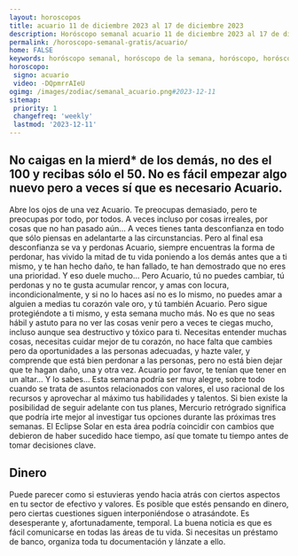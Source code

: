 ```yaml
---
layout: horoscopos
title: acuario 11 de diciembre 2023 al 17 de diciembre 2023 
description: Horóscopo semanal acuario 11 de diciembre 2023 al 17 de diciembre 2023. No caigas en la mierd* de los demás, no des el 100 y recibas sólo el 50. No es fácil empezar algo nuevo pero a veces sí que es necesario Acuario.
permalink: /horoscopo-semanal-gratis/acuario/
home: FALSE
keywords: horóscopo semanal, horóscopo de la semana, horóscopo, horóscopo gratis,horóscopos, horóscopo esperanza gracia, horoscopos acuario la semana, horóscopos gratis, Tarot, Astrologia, Zodíaco, acuario, horoscopo gratis, semanal
horoscopo:
 signo: acuario
 video: -DQpmrrAIeU
ogimg: /images/zodiac/semanal_acuario.png#2023-12-11
sitemap:
 priority: 1
 changefreq: 'weekly'
 lastmod: '2023-12-11'
---
```




## No caigas en la mierd* de los demás, no des el 100 y recibas sólo el 50. No es fácil empezar algo nuevo pero a veces sí que es necesario Acuario.

Abre los ojos de una vez Acuario. Te preocupas demasiado, pero te preocupas por todo, por todos. A veces incluso por cosas irreales, por cosas que no han pasado aún… A veces tienes tanta desconfianza en todo que sólo piensas en adelantarte a las circunstancias. Pero al final esa desconfianza se va y perdonas Acuario, siempre encuentras la forma de perdonar, has vivido la mitad de tu vida poniendo a los demás antes que a ti mismo, y te han hecho daño, te han fallado, te han demostrado que no eres una prioridad. Y eso duele mucho… Pero Acuario, tú no puedes cambiar, tú perdonas y no te gusta acumular rencor, y amas con locura, incondicionalmente, y si no lo haces así no es lo mismo, no puedes amar a alguien a medias tu corazón vale oro, y tú también Acuario. Pero sigue protegiéndote a ti mismo, y esta semana mucho más. No es que no seas hábil y astuto para no ver las cosas venir pero a veces te ciegas mucho, incluso aunque sea destructivo y tóxico para ti. Necesitas entender muchas cosas, necesitas cuidar mejor de tu corazón, no hace falta que cambies pero da oportunidades a las personas adecuadas, y hazte valer, y comprende que está bien perdonar a las personas, pero no está bien dejar que te hagan daño, una y otra vez. Acuario por favor, te tenían que tener en un altar… Y lo sabes…
Esta semana podría ser muy alegre, sobre todo cuando se trata de asuntos relacionados con valores, el uso racional de los recursos y aprovechar al máximo tus habilidades y talentos. Si bien existe la posibilidad de seguir adelante con tus planes, Mercurio retrógrado significa que podría irte mejor al investigar tus opciones durante las próximas tres semanas. El Eclipse Solar en esta área podría coincidir con cambios que debieron de haber sucedido hace tiempo, así que tomate tu tiempo antes de tomar decisiones clave.

## Dinero

Puede parecer como si estuvieras yendo hacia atrás con ciertos aspectos en tu sector de efectivo y valores. Es posible que estés pensando en dinero, pero ciertas cuestiones siguen interponiéndose o atrasándote. Es desesperante y, afortunadamente, temporal. La buena noticia es que es fácil comunicarse en todas las áreas de tu vida. Si necesitas un préstamo de banco, organiza toda tu documentación y lánzate a ello.